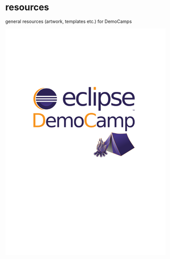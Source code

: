 resources
=========

general resources (artwork, templates etc.) for DemoCamps

![](artwork/DemoCampLogo.svg)
